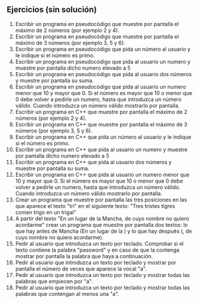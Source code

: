 ## Ejercicios (sin solución)

1. Escribir un programa en pseudocódigo que muestre por pantalla el máximo de 2 números (por ejemplo 2 y 4).
2. Escribir un programa en pseudocódigo que muestre por pantalla el máximo de 3 números (por ejemplo 3, 5 y 6).
3. Escribir un programa en pseudocódigo que pida un número al usuario y le indique si el número es primo.
4. Escribir un programa en pseudocódigo que pida al usuario un numero y muestre por pantalla dicho numero elevado a 5
5. Escribir un programa en pseudocódigo que pida al usuario dos números y muestre por pantalla su suma.
6. Escribir un programa en pseudocódigo que pida al usuario un numero menor que 10 y mayor que 0. Si el número es mayor que 10 o menor que 0 debe volver a pedirle un numero, hasta que introduzca un número válido. Cuando introduzca un número válido mostrarlo por pantalla.
7. Escribir un programa en C++ que muestre por pantalla el máximo de 2 números (por ejemplo 2 y 4).
8. Escribir un programa en C++ que muestre por pantalla el máximo de 3 números (por ejemplo 3, 5 y 6).
9. Escribir un programa en C++ que pida un número al usuario y le indique si el número es primo.
10. Escribir un programa en C++ que pida al usuario un numero y muestre por pantalla dicho numero elevado a 5
11. Escribir un programa en C++ que pida al usuario dos números y muestre por pantalla su suma.
12. Escribir un programa en C++ que pida al usuario un numero menor que 10 y mayor que 0. Si el número es mayor que 10 o menor que 0 debe volver a pedirle un numero, hasta que introduzca un número válido. Cuando introduzca un número válido mostrarlo por pantalla.
13. Crear un programa que muestre por pantalla las tres posiciones en las que aparece el texto "tri" en el siguiente texto: "Tres tristes tigres comen trigo en un trigal"
14. A partir del texto "En un lugar de la Mancha, de cuyo nombre no quiero acordarme" crear un programa que muestre por pantalla dos textos: lo que hay antes de Mancha (En un lugar de la ) y lo que hay después (, de cuyo nombre no quiero acordarme).
15. Pedir al usuario que introduzca un texto por teclado. Comprobar si el texto contiene la palabra "password" y en caso de que la contenga mostrar por pantalla la palabra que haya a continuación.
16. Pedir al usuario que introduzca un texto por teclado y mostrar por pantalla el número de veces que aparece la vocal "a".
17. Pedir al usuario que introduzca un texto por teclado y mostrar todas las palabras que empiecen por "a".
18. Pedir al usuario que introduzca un texto por teclado y mostrar todas las palabras que contengan al menos una "a".